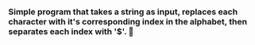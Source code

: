 ### Simple program that takes a string as input, replaces each character with it's corresponding index in the alphabet, then separates each index with '$'. 🔐